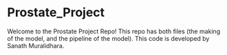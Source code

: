 # Prostate_Project
Welcome to the Prostate Project Repo! This repo has both files (the making of the model, and the pipeline of the model). This code is developed by Sanath Muralidhara.
